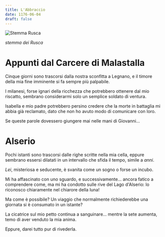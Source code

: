 ```yaml
---
title: L'Abbraccio
date: 1176-06-04
draft: false
---
```


![Stemma Rusca](https://upload.wikimedia.org/wikipedia/commons/a/ae/Rusconi_%28Rivisitazione_del_2016%29.jpg)

_stemma dei Rusca_

# Appunti dal Carcere di Malastalla

Cinque giorni sono trascorsi dalla nostra sconfitta a Legnano, e il timore della mia fine imminente si fa sempre più palpabile.

I milanesi, forse ignari della ricchezza che potrebbero ottenere dal mio riscatto, sembrano considerarmi solo un semplice soldato di ventura.

Isabella e mio padre potrebbero persino credere che la morte in battaglia mi abbia già reclamato, dato che non ho avuto modo di comunicare con loro.

Se queste parole dovessero giungere mai nelle mani di Giovanni...

# Alserio

Pochi istanti sono trascorsi dalle righe scritte nella mia cella, eppure sembrano essersi dilatati in un intervallo che sfida il tempo, simile a _anni_.

_Lei_, misteriosa e seducente, è svanita come un sogno o forse un incubo.

Mi ha affascinato con uno sguardo, e successivamente... ancora fatico a comprendere come, ma mi ha condotto sulle rive del Lago d'Alserio: lo riconosco chiaramente nel chiarore della luna!

Ma come è possibile? Un viaggio che normalmente richiederebbe una giornata si è consumato in un istante?

La cicatrice sul mio petto continua a sanguinare... mentre la sete aumenta, temo di aver venduto la mia anima.

Eppure, darei tutto pur di rivederla.